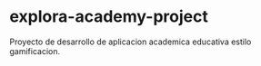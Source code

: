# explora-academy-project
Proyecto de desarrollo de aplicacion academica educativa estilo gamificacion.

